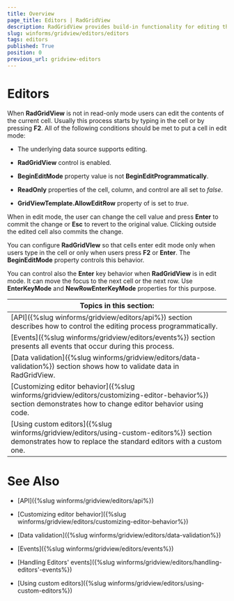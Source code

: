 ```yaml
---
title: Overview
page_title: Editors | RadGridView
description: RadGridView provides build-in functionality for editing the data.
slug: winforms/gridview/editors/editors
tags: editors
published: True
position: 0
previous_url: gridview-editors
---
```


# Editors 

When __RadGridView__ is not in read-only mode users can edit the contents of the current cell. Usually this process starts by typing in the cell or by pressing __F2__. All of the following conditions should be met to put a cell in edit mode:

* The underlying data source supports editing.

* __RadGridView__ control is enabled.

* __BeginEditMode__ property value is not __BeginEditProgrammatically__.

* __ReadOnly__ properties of the cell, column, and control are all set to *false*.

* __GridViewTemplate.AllowEditRow__ property of is set to *true*.

When in edit mode, the user can change the cell value and press __Enter__ to commit the change or __Esc__ to revert to the original value. Clicking outside the edited cell also commits the change.

You can configure __RadGridVIew__ so that cells enter edit mode only when users type in the cell or only when users press __F2__ or __Enter__. The __BeginEditMode__ property controls this behavior.

You can control also the __Enter__ key behavior when __RadGridView__ is in edit mode. It can move the focus to the next cell or the next row. Use __EnterKeyMode__ and __NewRowEnterKeyMode__ properties for this purpose.

|__Topics in this section:__|
| ------ |
|[API]({%slug winforms/gridview/editors/api%}) section describes how to control the editing process programmatically.|
|[Events]({%slug winforms/gridview/editors/events%}) section presents all events that occur during this process.|
|[Data validation]({%slug winforms/gridview/editors/data-validation%}) section shows how to validate data in RadGridView.|
|[Customizing editor behavior]({%slug winforms/gridview/editors/customizing-editor-behavior%}) section demonstrates how to change editor behavior using code.|
|[Using custom editors]({%slug winforms/gridview/editors/using-custom-editors%}) section demonstrates how to replace the standard editors with a custom one.|
# See Also
* [API]({%slug winforms/gridview/editors/api%})

* [Customizing editor behavior]({%slug winforms/gridview/editors/customizing-editor-behavior%})

* [Data validation]({%slug winforms/gridview/editors/data-validation%})

* [Events]({%slug winforms/gridview/editors/events%})

* [Handling Editors' events]({%slug winforms/gridview/editors/handling-editors'-events%})

* [Using custom editors]({%slug winforms/gridview/editors/using-custom-editors%})

